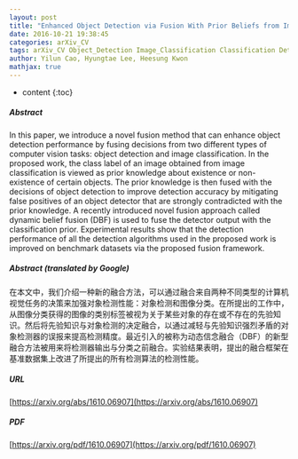 ```yaml
---
layout: post
title: "Enhanced Object Detection via Fusion With Prior Beliefs from Image Classification"
date: 2016-10-21 19:38:45
categories: arXiv_CV
tags: arXiv_CV Object_Detection Image_Classification Classification Detection
author: Yilun Cao, Hyungtae Lee, Heesung Kwon
mathjax: true
---
```


* content
{:toc}

##### Abstract
In this paper, we introduce a novel fusion method that can enhance object detection performance by fusing decisions from two different types of computer vision tasks: object detection and image classification. In the proposed work, the class label of an image obtained from image classification is viewed as prior knowledge about existence or non-existence of certain objects. The prior knowledge is then fused with the decisions of object detection to improve detection accuracy by mitigating false positives of an object detector that are strongly contradicted with the prior knowledge. A recently introduced novel fusion approach called dynamic belief fusion (DBF) is used to fuse the detector output with the classification prior. Experimental results show that the detection performance of all the detection algorithms used in the proposed work is improved on benchmark datasets via the proposed fusion framework.

##### Abstract (translated by Google)
在本文中，我们介绍一种新的融合方法，可以通过融合来自两种不同类型的计算机视觉任务的决策来加强对象检测性能：对象检测和图像分类。在所提出的工作中，从图像分类获得的图像的类别标签被视为关于某些对象的存在或不存在的先验知识。然后将先验知识与对象检测的决定融合，以通过减轻与先验知识强烈矛盾的对象检测器的误报来提高检测精度。最近引入的被称为动态信念融合（DBF）的新型融合方法被用来将检测器输出与分类之前融合。实验结果表明，提出的融合框架在基准数据集上改进了所提出的所有检测算法的检测性能。

##### URL
[https://arxiv.org/abs/1610.06907](https://arxiv.org/abs/1610.06907)

##### PDF
[https://arxiv.org/pdf/1610.06907](https://arxiv.org/pdf/1610.06907)

